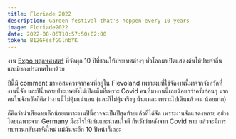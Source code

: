 ```yaml
---
title: Floriade 2022
description: Garden festival that's heppen every 10 years
image: Floriade2022
date: 2022-08-06T10:57:50+02:00
token: B12GFssfGGlnbYK
---
```


งาน [Expo พฤกษศาสตร์](<https://en.wikipedia.org/wiki/Floriade_(Netherlands)>)
ที่จัดทุก 10 ปีที่ชวนให้ประเทศต่างๆ ทั่วโลกมาเปิดแสดงต้นไม้ประจำถิ่น และมีของประเทศไทยด้วย

ปีนี้มี comment มาพอสมควรจากคนที่อยู่ใน Flevoland เพราะงบที่ใช้จัดงานนี้มาจากจังหวัดที่
งานนี้จัด และปีนี้หลายประเทศยังไม่เปิดเต็มที่เพราะ Covid คนที่มางานนี้เลยน้อยกว่าครั้งก่อนๆ
มาก คนในจังหวัดก็คิดว่างานนี้ไม่คุ้มแน่นอน​ (และก็ไม่คุ้มจริงๆ นั่นแหละ เพราะไปเดินแล้วคน
น้อยมาก)

ก็คิดว่าน่าเสียดายเล็กน้อยเพราะงานปีนี้อาจจะเป็นปีสุดท้ายแล้วที่ได้จัด เพราะงานจัดแสดงหลาย
อย่างโดยเฉพาะจาก Germany มีอะไรให้เล่นและน่าสนใจดี ก็หวังว่าหลังจาก Covid หาย
แล้วจะมีการทบทวนกลับมาจัดใหม่ แม้มันจะอีก 10 ปีหน้าก็เถอะ
